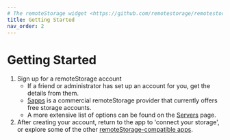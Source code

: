 ```yaml
---
# The remoteStorage widget <https://github.com/remotestorage/remotestorage-widget> links to /get, so consider that if renaming this and create appropriate redirects.
title: Getting Started
nav_order: 2
---
```


# Getting Started

1. Sign up for a remoteStorage account
   - If a friend or administrator has set up an account for you, get the details from them.
   - [5apps](https://5apps.com/storage/beta) is a commercial remoteStorage provider that currently offers free storage accounts.
   - A more extensive list of options can be found on the [Servers](/servers) page.
2. After creating your account, return to the app to 'connect your storage', or explore some of the other [remoteStorage-compatible apps](/apps).
